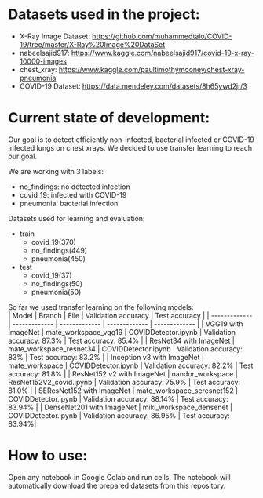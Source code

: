 # Datasets used in the project:  
- X-Ray Image Dataset: https://github.com/muhammedtalo/COVID-19/tree/master/X-Ray%20Image%20DataSet  
- nabeelsajid917: https://www.kaggle.com/nabeelsajid917/covid-19-x-ray-10000-images  
- chest_xray: https://www.kaggle.com/paultimothymooney/chest-xray-pneumonia  
- COVID-19 Dataset: https://data.mendeley.com/datasets/8h65ywd2jr/3  

# Current state of development:
Our goal is to detect efficiently non-infected, bacterial infected or COVID-19 infected lungs on chest xrays. We decided to use transfer learning to reach our goal.
  
We are working with 3 labels:
* no_findings: no detected infection
* covid_19: infected with COVID-19
* pneumonia: bacterial infection
    
Datasets used for learning and evaluation:
* train
  * covid_19(370)
  * no_findings(449)
  * pneumonia(450)
* test
  * covid_19(37)
  * no_findings(50)
  * pneumonia(50)

So far we used transfer learning on the following models:  
| Model  | Branch | File  | Validation accuracy | Test accuracy  |
| ------------- | ------------- | ------------- | ------------- | ------------- |
| VGG19 with ImageNet | mate_workspace_vgg19 | COVIDDetector.ipynb | Validation accuracy: 87.3% | Test accuracy: 85.4% |
| ResNet34 with ImageNet | mate_workspace_resnet34 | COVIDDetector.ipynb | Validation accuracy: 83% | Test accuracy: 83.2% |
| Inception v3 with ImageNet | mate_workspace | COVIDDetector.ipynb | Validation accuracy: 82.2% | Test accuracy: 81.8% |
| ResNet152 v2 with ImageNet | nandor_workspace | ResNet152V2_covid.ipynb | Validation accuracy: 75.9% | Test accuracy: 81.0% |
| SEResNet152 with ImageNet | mate_workspace_seresnet152 | COVIDDetector.ipynb | Validation accuracy: 88.14% | Test accuracy: 83.94% |
| DenseNet201 with ImageNet | miki_workspace_densenet | COVIDDetector.ipynb | Validation accuracy: 86.95% | Test accuracy: 83.94%|
  

# How to use:  
Open any notebook in Google Colab and run cells. The notebook will automatically download the prepared datasets from this repository.   

